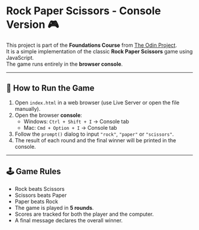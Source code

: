 # Rock Paper Scissors - Console Version 🎮

This project is part of the **Foundations Course** from [The Odin Project](https://www.theodinproject.com/).  
It is a simple implementation of the classic **Rock Paper Scissors** game using JavaScript.  
The game runs entirely in the **browser console**.

---

## 🚀 How to Run the Game

1. Open `index.html` in a web browser (use Live Server or open the file manually).
2. Open the browser **console**:
   - Windows: `Ctrl + Shift + I` → Console tab  
   - Mac: `Cmd + Option + I` → Console tab
3. Follow the `prompt()` dialog to input `"rock"`, `"paper"` or `"scissors"`.
4. The result of each round and the final winner will be printed in the console.

---

## 🕹️ Game Rules

- Rock beats Scissors  
- Scissors beats Paper  
- Paper beats Rock  
- The game is played in **5 rounds**.
- Scores are tracked for both the player and the computer.
- A final message declares the overall winner.